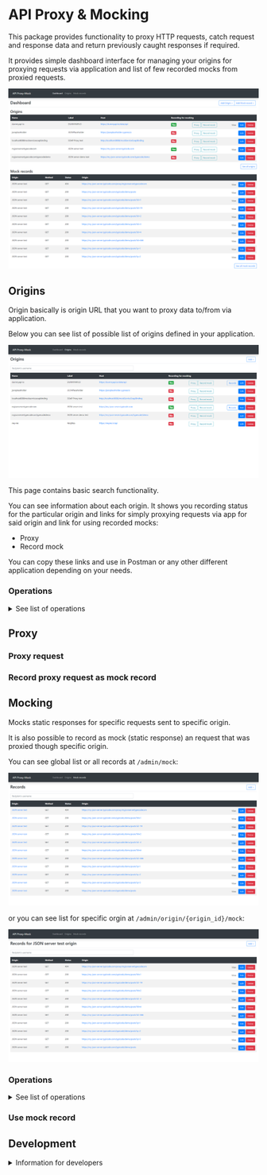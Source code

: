 # API Proxy & Mocking

This package provides functionality to proxy HTTP requests, catch request and response data and return previously caught responses if required.

It provides simple dashboard interface for managing your origins for proxying requests via application and list of few recorded mocks from proxied requests.

![alt text](/docs/images/dashboard.png "Dashboard")

## Origins

Origin basically is origin URL that you want to proxy data to/from via application.

Below you can see list of possible list of origins defined in your application.

![alt text](/docs/images/origin.png "Origins")

This page contains basic search functionality.

You can see information about each origin. It shows you recording status for the particular origin and links for simply proxying requests via app for said origin and link for using recorded mocks:

* Proxy
* Record mock

You can copy these links and use in Postman or any other different application depending on your needs.

### Operations

<details>
  <summary> See list of operations</summary>

_Operation links are relative for your application domain._

#### Add

* [Add origin](/admin/origin/add): `/admin/origin/add`

![alt text](/docs/images/origin_add.png "Add origin")

You can add new origin, by providing custom label and base url(domain) where original requests should be sent to.

ID/Name will be automatically provided for it.

Additionally, you can choose if requests sent for this particular origin should be recorded and used as mocks.

#### Edit

* [Edit origin](/admin/origin/{origin_id}/edit): `/admin/origin/{origin_id}/edit`

![alt text](/docs/images/origin_edit.png "Edit origin")

You can edit basic information (label, url) for your origin and change recording mode.

#### Delete

* [Delete origin](/admin/origin/{origin_id}/delete): `/admin/origin/{origin_id}/delete`

![alt text](/docs/images/origin_delete.png "Delete origin")

Delete your origin. 

_This does not delete mock records for said origin._

</details>

## Proxy

### Proxy request

### Record proxy request as mock record

## Mocking

Mocks static responses for specific requests sent to specific origin.

It is also possible to record as mock (static response) an request that was proxied though specific origin.

You can see global list or all records at `/admin/mock`:

![alt text](/docs/images/mock_complete.png "Mocked records")

or you can see list for specific orgin at `/admin/origin/{origin_id}/mock`:

![alt text](/docs/images/mock_origin.png "Mocked records for specific proxy")

### Operations

<details>
  <summary> See list of operations</summary>

_Operation links are relative for your application domain._

#### Add

* [Add mock record](/admin/mock/add): `/admin/mock/add`

* [Add mock record for specific origin](/admin/origin/{origin_id}/mock/add): `/admin/origin/{origin_id}/mock/add`

![alt text](/docs/images/mock_add.png "Add mock record")

To manually add new record, you need to choose origin, request uri (with query parameters if such exist), request method, response status, headers and response content.

#### Edit

* [Edit mock record](/admin/origin/{origin_id}/mock/{method}/{mock_id}/edit): `/admin/origin/{origin_id}/mock/{method}/{mock_id}/edit`

![alt text](/docs/images/mock_edit.png "Edit mock record")

You can edit any existing record and its metadata.

#### Delete

* [Delete mock record](/admin/origin/{origin_id}/mock/{method}/{mock_id}/delete): `/admin/origin/{origin_id}/mock/{method}/{mock_id}/delete`

![alt text](/docs/images/mock_delete.png "Delete mock record")

You can remove any existing recording.

</details>

### Use mock record

## Development

<details>
  <summary> Information for developers</summary>

* Prepare environment config:

    Copy `.env.example` file as `.env`:

    ```bash
    cp .env.example .env
    ```

* Start application:

    Local:

    ```bash
    php -S localhost:80 -t ./public
    ```
  
    Docker Compose:

    ```bash
    docker-compose up -d
    ```
  
    GNU Make:

    ```bash
    make up
    ```

* Build dependencies:

    Local:
    
    ```bash
    composer install
    ```
    
    Docker Compose:
    
    ```bash
    docker-compose exec php composer install
    ```
    
    GNU Make:
    
    ```bash
    make composer install
    ```
</details>
